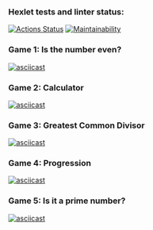 ### Hexlet tests and linter status:

[![Actions Status](https://github.com/DenK85/python-project-lvl1/workflows/hexlet-check/badge.svg)](https://github.com/DenK85/python-project-lvl1/actions)
[![Maintainability](https://api.codeclimate.com/v1/badges/f0b3198530c47813fe95/maintainability)](https://codeclimate.com/github/DenK85/python-project-lvl1/maintainability)

### Game 1: Is the number even?

[![asciicast](https://asciinema.org/a/1voSu08sHZg6I7pjWKsePZsSq.svg)](https://asciinema.org/a/1voSu08sHZg6I7pjWKsePZsSq)

### Game 2: Calculator

[![asciicast](https://asciinema.org/a/XkmiF8M5hxR2CHklGQMOdQm54.svg)](https://asciinema.org/a/XkmiF8M5hxR2CHklGQMOdQm54)

### Game 3: Greatest Common Divisor

[![asciicast](https://asciinema.org/a/GuJXtLDNgVWJhfsLAZxOJ02GT.svg)](https://asciinema.org/a/GuJXtLDNgVWJhfsLAZxOJ02GT)

### Game 4: Progression

[![asciicast](https://asciinema.org/a/mXU9m2P8b1sTurJy6ANGgiyBi.svg)](https://asciinema.org/a/mXU9m2P8b1sTurJy6ANGgiyBi)

### Game 5: Is it a prime number?

[![asciicast](https://asciinema.org/a/UN4FsrRLqmEwyaBd46GZGK7qC.svg)](https://asciinema.org/a/UN4FsrRLqmEwyaBd46GZGK7qC)

